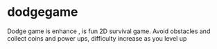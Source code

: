 # dodgegame
Dodge game is enhance , is fun 2D survival game. Avoid obstacles and collect coins and power ups, difficulty increase as you level up
